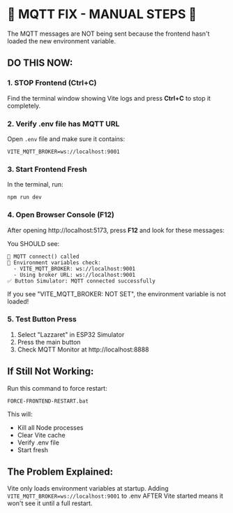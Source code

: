 # 🚨 MQTT FIX - MANUAL STEPS 🚨

The MQTT messages are NOT being sent because the frontend hasn't loaded the new environment variable.

## DO THIS NOW:

### 1. STOP Frontend (Ctrl+C)
Find the terminal window showing Vite logs and press **Ctrl+C** to stop it completely.

### 2. Verify .env file has MQTT URL
Open `.env` file and make sure it contains:
```
VITE_MQTT_BROKER=ws://localhost:9001
```

### 3. Start Frontend Fresh
In the terminal, run:
```
npm run dev
```

### 4. Open Browser Console (F12)
After opening http://localhost:5173, press **F12** and look for these messages:

You SHOULD see:
```
🔧 MQTT connect() called
📍 Environment variables check:
  - VITE_MQTT_BROKER: ws://localhost:9001
  - Using broker URL: ws://localhost:9001
✅ Button Simulator: MQTT connected successfully
```

If you see "VITE_MQTT_BROKER: NOT SET", the environment variable is not loaded!

### 5. Test Button Press
1. Select "Lazzaret" in ESP32 Simulator
2. Press the main button
3. Check MQTT Monitor at http://localhost:8888

## If Still Not Working:

Run this command to force restart:
```
FORCE-FRONTEND-RESTART.bat
```

This will:
- Kill all Node processes
- Clear Vite cache
- Verify .env file
- Start fresh

## The Problem Explained:
Vite only loads environment variables at startup. Adding `VITE_MQTT_BROKER=ws://localhost:9001` to .env AFTER Vite started means it won't see it until a full restart.